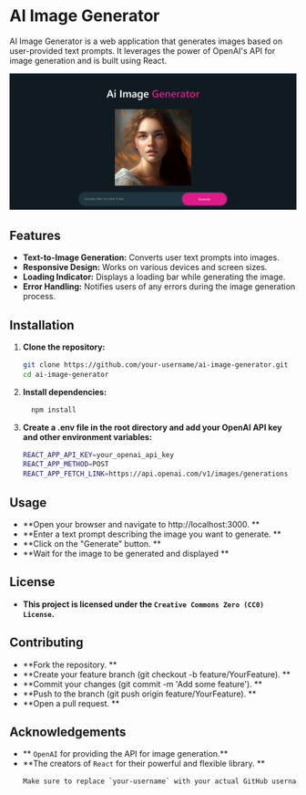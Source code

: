 # AI Image Generator

AI Image Generator is a web application that generates images based on user-provided text prompts. It leverages the power of OpenAI's API for image generation and is built using React.

![AI Image Generator](image_genertor/src/Components/assets/Screenshot%202024-07-24%20225232.png)
  <!-- Replace with actual path to your image -->

## Features

- **Text-to-Image Generation:** Converts user text prompts into images.
- **Responsive Design:** Works on various devices and screen sizes.
- **Loading Indicator:** Displays a loading bar while generating the image.
- **Error Handling:** Notifies users of any errors during the image generation process.

## Installation

1. **Clone the repository:**
   ```bash
   git clone https://github.com/your-username/ai-image-generator.git
   cd ai-image-generator

2. **Install dependencies:**
   ```bash
     npm install
3. **Create a .env file in the root directory and add your OpenAI API key and other environment variables:**
   ```bash
   REACT_APP_API_KEY=your_openai_api_key
   REACT_APP_METHOD=POST
   REACT_APP_FETCH_LINK=https://api.openai.com/v1/images/generations

## Usage
  - **Open your browser and navigate to http://localhost:3000. **
  - **Enter a text prompt describing the image you want to generate. **
  - **Click on the "Generate" button. **
  - **Wait for the image to be generated and displayed **

## License
  - **This project is licensed under the `Creative Commons Zero (CC0) License`.**

## Contributing
  - **Fork the repository. **
  - **Create your feature branch (git checkout -b feature/YourFeature). **
  - **Commit your changes (git commit -m 'Add some feature'). **
  - **Push to the branch (git push origin feature/YourFeature). **
  - **Open a pull request. **

## Acknowledgements
  - ** `OpenAI` for providing the API for image generation.**
  - **The creators of `React` for their powerful and flexible library. **
      ```bash
      Make sure to replace `your-username` with your actual GitHub username and `your_openai_api_key` with your actual OpenAI API key. Also, ensure the image path is correct relative to the location of the README file.

      




